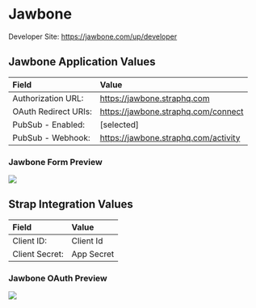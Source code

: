 # Jawbone

Developer Site: https://jawbone.com/up/developer

## Jawbone Application Values

| **Field** | **Value** |
| :--- | :--- |
| Authorization URL: | https://jawbone.straphq.com |
| OAuth Redirect URIs: | https://jawbone.straphq.com/connect |
| PubSub - Enabled: |  [selected] |
| PubSub - Webhook: |  https://jawbone.straphq.com/activity |

### Jawbone Form Preview
![](https://storage.googleapis.com/strap-docs/jawbone.png)


## Strap Integration Values
| **Field** | **Value** |
| :--- | :--- |
| Client ID: | Client Id |
| Client Secret: | App Secret |
 
### Jawbone OAuth Preview
![](https://storage.googleapis.com/strap-docs/jawbone-oauth.png)